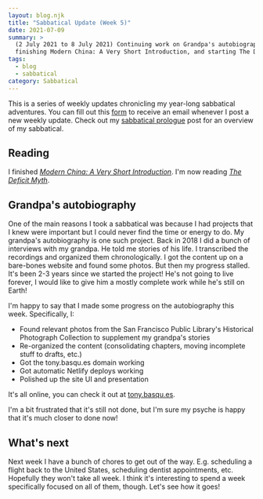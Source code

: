 ```yaml
---
layout: blog.njk
title: "Sabbatical Update (Week 5)"
date: 2021-07-09
summary: >
  (2 July 2021 to 8 July 2021) Continuing work on Grandpa's autobiography,
  finishing Modern China: A Very Short Introduction, and starting The Deficit Myth.
tags:
  - blog
  - sabbatical
category: Sabbatical
---
```


<aside>
  This is a series of weekly updates chronicling my year-long
  sabbatical adventures. You can fill out this
  <a href="https://forms.gle/52HXSYj3SJ9tUbMy8">form</a> to receive
  an email whenever I post a new weekly update. Check out my
  <a href="/sabbatical/prologue">sabbatical prologue</a> post
  for an overview of my sabbatical.
</aside>

## Reading

[china]: https://global.oup.com/academic/product/modern-china-a-very-short-introduction-9780198753704
[deficit]: https://www.publicaffairsbooks.com/titles/stephanie-kelton/the-deficit-myth/9781541736184/

I finished [*Modern China: A Very Short Introduction*][china].
I'm now reading [*The Deficit Myth*][deficit].

## Grandpa's autobiography

One of the main reasons I took a sabbatical was because
I had projects that I knew were important but I could
never find the time or energy to do. My grandpa's
autobiography is one such project. Back in 2018 I did
a bunch of interviews with my grandpa. He told me stories
of his life. I transcribed the recordings and organized
them chronologically. I got the content up on a bare-bones
website and found some photos. But then my progress stalled.
It's been 2-3 years since we started the project! He's not
going to live forever, I would like to give him a mostly
complete work while he's still on Earth!

I'm happy to say that I made some progress on the autobiography
this week. Specifically, I:

* Found relevant photos from the San Francisco Public
  Library's Historical Photograph Collection to supplement my
  grandpa's stories
* Re-organized the content (consolidating chapters, moving incomplete
  stuff to drafts, etc.)
* Got the tony.basqu.es domain working
* Got automatic Netlify deploys working
* Polished up the site UI and presentation

It's all online, you can check it out at
[tony.basqu.es](https://tony.basqu.es).

I'm a bit frustrated that it's still not done, but I'm sure
my psyche is happy that it's much closer to done now!

## What's next

Next week I have a bunch of chores to get out of the way.
E.g. scheduling a flight back to the United States,
scheduling dentist appointments, etc. Hopefully they won't take
all week. I think it's interesting to spend a week specifically
focused on all of them, though. Let's see how it goes!
